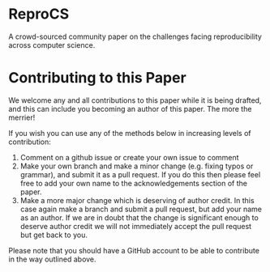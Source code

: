 # ReproCS
A crowd-sourced community paper on the challenges facing reproducibility across computer science.

# Contributing to this Paper
We welcome any and all contributions to this paper while it is being drafted, and this can include you becoming an author of this paper. The more the merrier!

If you wish you can use any of the methods below in increasing levels of contribution:
1. Comment on a github issue or create your own issue to comment
2. Make your own branch and make a minor change (e.g. fixing typos or grammar), and submit it as a pull request. If you do this then please feel free to add your own name to the acknowledgements section of the paper.
3. Make a more major change which is deserving of author credit. In this case again make a branch and submit a pull request, but add your name as an author. If we are in doubt that the change is significant enough to deserve author credit we will not immediately accept the pull request but get back to you.

Please note that you should have a GitHub account to be able to contribute in the way outlined above.
